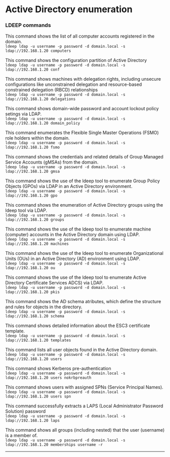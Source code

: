 # Active Directory enumeration

### LDEEP commands
This command shows the list of all computer accounts registered in the domain.  
`ldeep ldap -u username -p password -d domain.local -s ldap://192.168.1.20 computers`  

This command shows the configuration partition of Active Directory  
`ldeep ldap -u username -p password -d domain.local -s ldap://192.168.1.20 conf`  

This command shows machines with delegation rights, including unsecure configurations like unconstrained delegation and resource-based constrained delegation (RBCD) relationships  
`ldeep ldap -u username -p password -d domain.local -s ldap://192.168.1.20 delegations`  

This command shows domain-wide password and account lockout policy setings via LDAP.  
`ldeep ldap -u username -p password -d domain.local -s ldap://192.168.1.20 domain_policy`  

This command enumerates the Flexible Single Master Operations (FSMO) role holders within the domain.  
`ldeep ldap -u username -p password -d domain.local -s ldap://192.168.1.20 fsmo`  

This command shows the credentials and related details of Group Managed Service Accounts (gMSAs) from the domain.  
`ldeep ldap -u username -p password -d domain.local -s ldap://192.168.1.20 gmsa`  

This command shows the use of the ldeep tool to enumerate Group Policy Objects (GPOs) via LDAP in an Active Directory environment.  
`ldeep ldap -u username -p password -d domain.local -s ldap://192.168.1.20 gpo`  

This command shows the enumeration of Active Directory groups using the ldeep tool via LDAP.  
`ldeep ldap -u username -p password -d domain.local -s ldap://192.168.1.20 groups`  

This command shows the use of the ldeep tool to enumerate machine (computer) accounts in the Active Directory domain using LDAP.  
`ldeep ldap -u username -p password -d domain.local -s ldap://192.168.1.20 machines`  

This command shows the use of the ldeep tool to enumerate Organizational Units (OUs) in an Active Directory (AD) environment using LDAP.  
`ldeep ldap -u username -p password -d domain.local -s ldap://192.168.1.20 ou`  

This command shows the use of the ldeep tool to enumerate Active Directory Certificate Services ADCS) via LDAP.  
`ldeep ldap -u username -p password -d domain.local -s ldap://192.168.1.20 pkis`  

This command shows the AD schema atributes, which define the structure and rules for objects in the directory.  
`ldeep ldap -u username -p password -d domain.local -s ldap://192.168.1.20 schema`  

This command shows detailed information about the ESC3 certificate template.  
`ldeep ldap -u username -p password -d domain.local -s ldap://192.168.1.20 templates`  

This command lists all user objects found in the Active Directory domain.  
`ldeep ldap -u username -p password -d domain.local -s ldap://192.168.1.20 users`  

This command shows Kerberos pre-authentication  
`ldeep ldap -u username -p password -d domain.local -s ldap://192.168.1.20 users nokrbpreauth`  

This command shows users with assigned SPNs (Service Principal Names).  
`ldeep ldap -u username -p password -d domain.local -s ldap://192.168.1.20 users spn`  

This command successfully extracts a LAPS (Local Administrator Password Solution) password  
`ldeep ldap -u username -p password -d domain.local -s ldap://192.168.1.20 laps`  

This command shows all groups (including nested) that the user (username) is a member of.  
`ldeep ldap -u username -p password -d domain.local -s ldap://192.168.1.20 memberships username -r` 

---




